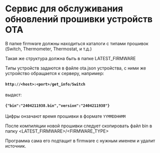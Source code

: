 # Сервис для обслуживания обновлений прошивки устройств OTA

В папке firmware должны находиться каталоги с типами прошивок (Switch, Thermometer, Thermostat, и т.д.)

Такая же структура должна быть в папке LATEST_FIRMWARE

Типы устройств задаются в файле ota.json устройства, с ними же устройство обращается к серверу, например:
#### `http://<host>:<port>/get_info/Switch`
выдаст:
#### `{"bin":"2404211938.bin","version":"2404211938"}`
Цифры онзачают время прошивки в формате `YYMMDDHHMM`

После компиляции новой прошивки следует скопировать файл bin в папку <LATEST_FIRMWARE>/<FIRMWARE_TYPE>

Программа сама его подтащит в firmware с нужным именем и удалит источник.
